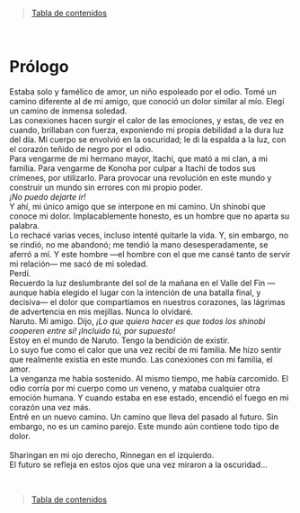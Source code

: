 > [Tabla de contenidos](./es.md#-tabla-de-contenidos)

<br>

# Prólogo

Estaba solo y famélico de amor, un niño espoleado por el odio.
Tomé un camino diferente al de mi amigo, que conoció un dolor similar al mío. Elegí un camino de inmensa soledad.<br>
Las conexiones hacen surgir el calor de las emociones, y estas, de vez en cuando, brillaban con fuerza, exponiendo mi propia debilidad a la dura luz del día. Mi cuerpo se envolvió en la oscuridad; le di la espalda a la luz, con el corazón teñido de negro por el odio.<br>
Para vengarme de mi hermano mayor, Itachi, que mató a mi clan, a mi familia. Para vengarme de Konoha por culpar a Itachi de todos sus crímenes, por utilizarlo. Para provocar una revolución en este mundo y construir un mundo sin errores con mi propio poder.<br>
*¡No puedo dejarte ir!*<br>
Y ahí, mi único amigo que se interpone en mi camino. Un shinobi que conoce mi dolor. Implacablemente honesto, es un hombre que no aparta su palabra.<br>
Lo rechacé varias veces, incluso intenté quitarle la vida. Y, sin embargo, no se rindió, no me abandonó; me tendió la mano desesperadamente, se aferró a mí. Y este hombre —el hombre con el que me cansé tanto de servir mi relación— me sacó de mi soledad.<br>
Perdí.<br>
Recuerdo la luz deslumbrante del sol de la mañana en el Valle del Fin —aunque había elegido el lugar con la intención de una batalla final, y decisiva— el dolor que compartíamos en nuestros corazones, las lágrimas de advertencia en mis mejillas. Nunca lo olvidaré.<br>
Naruto. Mi amigo. Dijo, *¡Lo que quiero hacer es que todos los shinobi cooperen entre sí! ¡Incluido tú, por supuesto!*<br>
Estoy en el mundo de Naruto. Tengo la bendición de existir.<br>
Lo suyo fue como el calor que una vez recibí de mi familia. Me hizo sentir que realmente existía en este mundo. Las conexiones con mi familia, el amor.<br>
La venganza me había sostenido. Al mismo tiempo, me había carcomido. El odio corría por mi cuerpo como un veneno, y mataba cualquier otra emoción humana. Y cuando estaba en ese estado, encendió el fuego en mi corazón una vez más.<br>
Entré en un nuevo camino. Un camino que lleva del pasado al futuro. Sin embargo, no es un camino parejo. Este mundo aún contiene todo tipo de dolor.
<br>
<br>
Sharingan en mi ojo derecho, Rinnegan en el izquierdo.<br>
El futuro se refleja en estos ojos que una vez miraron a la oscuridad...

<br>

> [Tabla de contenidos](./es.md#-tabla-de-contenidos)
